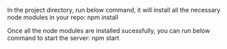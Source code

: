 In the project directory, run below command, it will install all the necessary node modules in your repo:
npm install


Once all the node modules are installed sucessfully, you can run below command to start the server:
npm start
